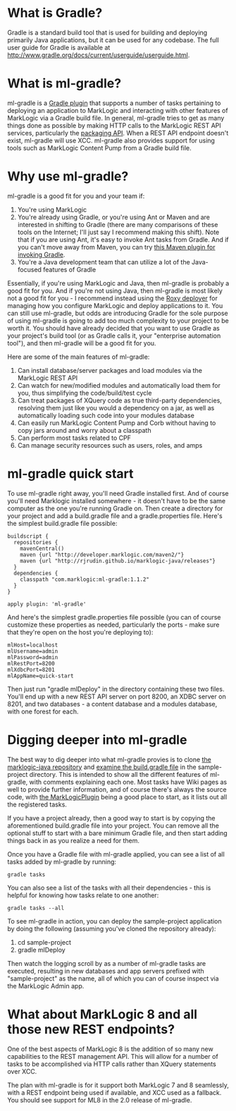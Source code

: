 What is Gradle?
===============

Gradle is a standard build tool that is used for building and deploying primarily Java applications, but it can be used for any codebase. The full user guide for Gradle is available at http://www.gradle.org/docs/current/userguide/userguide.html. 

What is ml-gradle?
=========
ml-gradle is a [Gradle plugin](http://www.gradle.org/plugins "") that supports a number of tasks pertaining to deploying an application to MarkLogic and interacting with other features of MarkLogic via a Gradle build file. In general, ml-gradle tries to get as many things done as possible by making HTTP calls to the MarkLogic REST API services, particularly the [packaging API](http://docs.marklogic.com/REST/packaging ""). When a REST API endpoint doesn't exist, ml-gradle will use XCC. ml-gradle also provides support for using tools such as MarkLogic Content Pump from a Gradle build file. 

Why use ml-gradle?
=========
ml-gradle is a good fit for you and your team if:

1. You're using MarkLogic
1. You're already using Gradle, or you're using Ant or Maven and are interested in shifting to Gradle (there are many comparisons of these tools on the Internet; I'll just say I recommend making this shift). Note that if you are using Ant, it's easy to invoke Ant tasks from Gradle. And if you can't move away from Maven, you can try [this Maven plugin for invoking Gradle](https://github.com/if6was9/gradle-maven-plugin).
1. You're a Java development team that can utilize a lot of the Java-focused features of Gradle

Essentially, if you're using MarkLogic and Java, then ml-gradle is probably a good fit for you. And if you're not using Java, then ml-gradle is most likely not a good fit for you - I recommend instead using the [Roxy deployer](https://github.com/marklogic/roxy) for managing how you configure MarkLogic and deploy applications to it. You can still use ml-gradle, but odds are introducing Gradle for the sole purpose of using ml-gradle is going to add too much complexity to your project to be worth it. You should have already decided that you want to use Gradle as your project's build tool (or as Gradle calls it, your "enterprise automation tool"), and then ml-gradle will be a good fit for you. 

Here are some of the main features of ml-gradle:

1. Can install database/server packages and load modules via the MarkLogic REST API
1. Can watch for new/modified modules and automatically load them for you, thus simplifying the code/build/test cycle
1. Can treat packages of XQuery code as true third-party dependencies, resolving them just like you would a dependency on a jar, as well as automatically loading such code into your modules database
1. Can easily run MarkLogic Content Pump and Corb without having to copy jars around and worry about a classpath
1. Can perform most tasks related to CPF
1. Can manage security resources such as users, roles, and amps

ml-gradle quick start
=========
To use ml-gradle right away, you'll need Gradle installed first. And of course you'll need Marklogic installed somewhere - it doesn't have to be the same computer as the one you're running Gradle on. Then create a directory for your project and add a build.gradle file and a gradle.properties file. Here's the simplest build.gradle file possible:

    buildscript {
      repositories {
        mavenCentral()
        maven {url "http://developer.marklogic.com/maven2/"}
        maven {url "http://rjrudin.github.io/marklogic-java/releases"}
      }
      dependencies {
        classpath "com.marklogic:ml-gradle:1.1.2"
      }
    }
    
    apply plugin: 'ml-gradle'

And here's the simplest gradle.properties file possible (you can of course customize these properties as needed, particularly the ports - make sure that they're open on the host you're deploying to):

    mlHost=localhost
    mlUsername=admin
    mlPassword=admin
    mlRestPort=8200
    mlXdbcPort=8201
    mlAppName=quick-start

Then just run "gradle mlDeploy" in the directory containing these two files. You'll end up with a new REST API server on port 8200, an XDBC server on 8201, and two databases - a content database and a modules database, with one forest for each. 


Digging deeper into ml-gradle
=========
The best way to dig deeper into what ml-gradle provies is to clone [the marklogic-java repository](https://github.com/rjrudin/marklogic-java) and 
[examine the build.gradle file](https://github.com/rjrudin/marklogic-java/blob/master/sample-project/build.gradle) in the 
sample-project directory. This is intended to show all the different features of ml-gradle, with comments explaining 
each one. Most tasks have Wiki pages as well to provide further information, and of course there's always 
the source code, with [the MarkLogicPlugin](https://github.com/rjrudin/ml-gradle/blob/master/src/main/groovy/com/marklogic/gradle/MarkLogicPlugin.groovy) being a 
good place to start, as it lists out all the registered tasks. 

If you have a project already, then a good way to start is by copying the aforementioned build.gradle file into your project. You can remove all the optional stuff to start with a bare minimum Gradle file, and then start adding things back in as you realize a need for them.

Once you have a Gradle file with ml-gradle applied, you can see a list of all tasks added by ml-gradle by running:

    gradle tasks

You can also see a list of the tasks with all their dependencies - this is helpful for knowing how tasks relate to one another:

    gradle tasks --all 

To see ml-gradle in action, you can deploy the sample-project application by doing the following (assuming you've cloned the repository already):

1. cd sample-project
1. gradle mlDeploy

Then watch the logging scroll by as a number of ml-gradle tasks are executed, resulting in new databases and app servers prefixed with "sample-project" as the name, all of which you can of course inspect via the MarkLogic Admin app. 

What about MarkLogic 8 and all those new REST endpoints?
=========
One of the best aspects of MarkLogic 8 is the addition of so many new capabilities to the REST management API. This will allow for a number of tasks to be accomplished via HTTP calls rather than XQuery statements over XCC. 

The plan with ml-gradle is for it support both MarkLogic 7 and 8 seamlessly, with a REST endpoint being used if available, and XCC used as a fallback. You should see support for ML8 in the 2.0 release of ml-gradle. 
